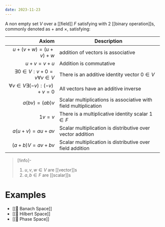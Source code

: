 ```yaml
---
date: 2023-11-23
---
```

A non empty set $V$ over a [[field]] $F$ satisfying with 2 [[binary operation]]s, commonly denoted as $+$ and $\times$, satisfying:

| Axiom | Description |
| ---: | --- |
| $u+(v+w)=(u+v)+w$ | addition of vectors is associative |
| $u+v=v+u$ | Addition is commutative |
| $\exists 0 \in V : v+0 = v \forall v \in V$ | There is an additive identity vector $0 \in V$ |
| $\forall v \in V \exists (-v) : (-v)+v = 0$ | All vectors have an additive inverse |
| $a(bv) = (ab)v$ | Scalar multiplications is associative with field multiplication |
| $1v=v$ | There is a multiplicative identity scalar $1 \in F$ |
| $a(u+v) = au + av$ | Scalar multiplication is distributive over vector addition |
| $(a+b)V = av + bv$ | Scalar multiplication is distributive over field addition |

>[!info]-
> 1. $u,v,w \in V$ are [[vector]]s
> 2. $a,b \in F$ are [[scalar]]s

# Examples
- [[📘 Banach Space]]
- [[📘 Hilbert Space]]
- [[📘 Phase Space]]
